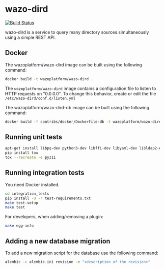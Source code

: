 # wazo-dird

[![Build Status](https://jenkins.wazo.community/buildStatus/icon?job=wazo-dird)](https://jenkins.wazo.community/job/wazo-dird)

wazo-dird is a service to query many directory sources simultaneously using a
simple REST API.

## Docker

The wazoplatform/wazo-dird image can be built using the following command:

```sh
docker build -t wazoplatform/wazo-dird .
```

The `wazoplatform/wazo-dird` image contains a configuration file to listen to HTTP
requests on "0.0.0.0". To change this behavior, create or edit the file
`/etc/wazo-dird/conf.d/listen.yml`

The wazoplatform/wazo-dird-db image can be built using the following command:

```sh
docker build -f contribs/docker/Dockerfile-db -t wazoplatform/wazo-dird-db .
```

## Running unit tests

```sh
apt-get install libpq-dev python3-dev libffi-dev libyaml-dev libldap2-dev libsasl2-dev
pip install tox
tox --recreate -e py311
```

## Running integration tests

You need Docker installed.

```sh
cd integration_tests
pip install -U -r test-requirements.txt
make test-setup
make test
```

For developers, when adding/removing a plugin:

```sh
make egg-info
```

## Adding a new database migration

To add a new migration script for the database use the following command:

```sh
alembic -c alembic.ini revision -m "<description of the revision>"
```
